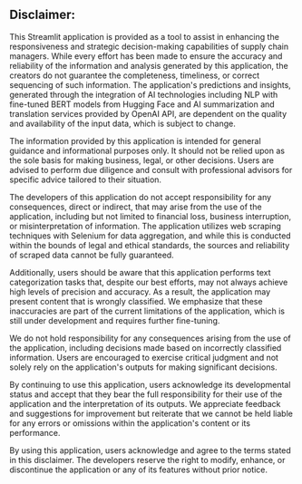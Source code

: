 ## Disclaimer:

This Streamlit application is provided as a tool to assist in enhancing the responsiveness and strategic decision-making capabilities of supply chain managers. While every effort has been made to ensure the accuracy and reliability of the information and analysis generated by this application, the creators do not guarantee the completeness, timeliness, or correct sequencing of such information. The application's predictions and insights, generated through the integration of AI technologies including NLP with fine-tuned BERT models from Hugging Face and AI summarization and translation services provided by OpenAI API, are dependent on the quality and availability of the input data, which is subject to change.

The information provided by this application is intended for general guidance and informational purposes only. It should not be relied upon as the sole basis for making business, legal, or other decisions. Users are advised to perform due diligence and consult with professional advisors for specific advice tailored to their situation.

The developers of this application do not accept responsibility for any consequences, direct or indirect, that may arise from the use of the application, including but not limited to financial loss, business interruption, or misinterpretation of information. The application utilizes web scraping techniques with Selenium for data aggregation, and while this is conducted within the bounds of legal and ethical standards, the sources and reliability of scraped data cannot be fully guaranteed.

Additionally, users should be aware that this application performs text categorization tasks that, despite our best efforts, may not always achieve high levels of precision and accuracy. As a result, the application may present content that is wrongly classified. We emphasize that these inaccuracies are part of the current limitations of the application, which is still under development and requires further fine-tuning.

We do not hold responsibility for any consequences arising from the use of the application, including decisions made based on incorrectly classified information. Users are encouraged to exercise critical judgment and not solely rely on the application's outputs for making significant decisions.

By continuing to use this application, users acknowledge its developmental status and accept that they bear the full responsibility for their use of the application and the interpretation of its outputs. We appreciate feedback and suggestions for improvement but reiterate that we cannot be held liable for any errors or omissions within the application's content or its performance.

By using this application, users acknowledge and agree to the terms stated in this disclaimer. The developers reserve the right to modify, enhance, or discontinue the application or any of its features without prior notice.